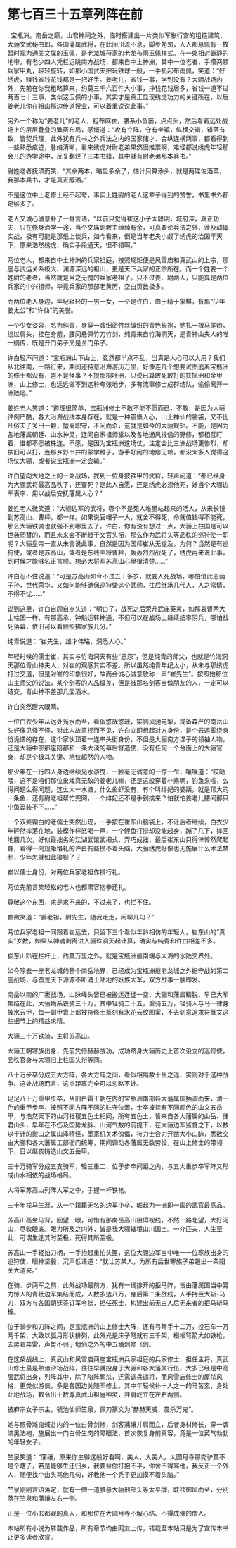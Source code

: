 # 第七百三十五章列阵在前
,  宝瓶洲。南岳之巅，山君神祠之外，临时搭建出一片类似军帐行宫的粗糙建筑，大骊文武秘书郎，各国藩属武将，在此间川流不息，脚步匆匆，人人都悬佩有一枚暂时视为通关文牒的玉佩，是老龙城苻家的老龙布雨玉佩样式。在一处相对僻静的地带，有老少四人凭栏远眺南方战场，都来自中土神洲，其中一位老者，手攥两颗兵家甲丸，轻轻旋转，如那小国武夫把玩铁球一般，一手抓起布雨佩，笑道：“好绣虎，赚钱省钱花钱都是一把好手。姜老儿，省钱一事，学到没有？大骊战场内外，先前在你我粗略算来，约莫三千六百件大小事，挣钱花钱居多，省钱一道不过两百七十三事，类似这玉佩的小事，其实才是真正显现绣虎功力的关键所在，以后姜老儿你在祖山那边传道授业，可以着重说说此事。”
   另外一个称为“姜老儿”的老人，粗布麻衣，腰系小鱼篓，点点头，然后看着远处战场上的层层叠叠的繁密布局，感慨道：“攻有立阵，守有坐镇，纵横交错，错落有致，皆契兵理，此外犹有兵书之外兵法之内的国家储才、合纵连横两事，都看得到一些熟悉痕迹，脉络清晰，看来绣虎对尉老弟果然很推崇啊，难怪都说绣虎年轻那会儿的游学途中，反复翻烂了三本书籍，其中就有尉老弟那本兵书。”
   尉姓老者抚须而笑，“其余两本，略显多余了，估计只算添头，就是两碟佐酒菜，我那本兵书，才是真正醇酒。”
   不是这位中土老修士经不起夸，事实上姓尉的老人这辈子得到的赞誉，书里书外都足够多了。
   老人又诚心诚意补了一番言语，“以前只觉得崔这小子太聪明，城府深，真正功夫，只在修身治学一途，当个文庙副教主绰绰有余，可真要论兵法之外，涉及动辄实战，极有可能是那纸上谈兵，如今看来，倒是当年老夫小觑了绣虎的治国平天下，原来浩然绣虎，确实手段通天，很不错啊。”
   两位老人，都来自中土神洲的兵家祖庭，按照规矩便是风雪庙和真武山的上宗，那座与武运关系极大、渊源深远的祖山，更是天下兵家的正宗所在。而一个姓姜一个姓尉的老者，当然就是当之无愧的兵家老祖了。只不过姜、尉两人，只能算是两位兵家的中兴祖师，毕竟兵家的那部老黄历，空白页数极多。
   而两位老人身边，年纪轻轻的一男一女，一个是许白，由于精于象棋，有那“少年姜太公”和“许仙”的美誉。
   一个少女姿容，名为纯青，身穿一袭细密竹丝编织的青色长袍，她扎一根马尾辫，绕过肩头，挂在身前，腰间悬佩竹刀竹剑，纯青来自竹海洞天，是青神山夫人的唯一嫡传，既是开门弟子又是关门弟子。
   许白轻声问道：“宝瓶洲山下山上，竟然都半点不乱，当真是人心可以大用？我们从北往南，一路行来，期间还特意沿海游历万里，好像连几个想要试图逃离宝瓶洲的修士都没有，岂不是怪事？不提那桐叶洲，只说已算敢死敢打的扶摇洲和金甲洲，山上修士，也远远做不到这种夸张地步，多有流窜修士成群结队，偷偷离开一洲陆地。”
   姜姓老人笑道：“道理很简单，宝瓶洲修士不敢不能不愿而已，不敢，是因为大骊律例严酷，各大沿海战线本身存在，就是一种震慑人心，山上神仙的脑袋，又不比凡俗夫子多出一颗，擅离职守，不问而杀，这就是如今的大骊规矩。不能，是因为各地藩属朝廷、山水神灵，连同自家祖师堂以及各地通风报信的野修，都相互盯着，谁都不愿被株连。不愿，是因为宝瓶洲这场仗，注定会比三洲战场更惨烈，却依旧可以打，连那乡野市井的蒙学稚子，游手好闲的地痞无赖，都没太多人觉得这场仗大骊，或者说宝瓶洲一定会输。”
   许白望向大地之上的一处战场，找到一位身披铁甲的武将，轻声问道：“都已经身为大骊武将最高品秩了，还要死？是此人自愿，还是绣虎必须他死，好当个大骊边军表率，用以战后安抚藩属人心？”
   姜姓老人微笑道：“大骊边军的武将，哪个不是死人堆里站起来的活人，从宋长镜到苏高山、曹枰，都一样。如果说官帽子一大，就舍不得死，命就值钱得不能死，那么大骊铁骑也就强不到哪里去了。许白，你有没有想过一点，大骊上柱国是可以世袭罔替的，而且未来会不断趋于文官头衔，那么作为武将头等品秩的巡狩使一职呢？大骊皇帝一直从未言说此事，自然是因为国师崔从无提及，为何？当然是有巡狩使，或者是苏高山，或者是东线主将曹枰，轰轰烈烈战死了，绣虎再来说此事，到时候才能够名正言顺。想必大将军苏高山心里很清楚……”
   许白忍不住说道：“可是苏高山如今不过五十多岁，就要人死战场，哪怕借此恩荫子孙，世代荣华，又如何能够确保巡狩使这个武勋，往后继承几代人，人之常情，不得不忧……”
   说到这里，许白自顾自点头道：“明白了，战死之后荣升武庙英灵，如那袁曹两大上柱国一样，有那高承、钟魁运转神通，不但可以在战场上继续统率阴兵，哪怕战死落幕，依旧可以看顾照拂家族几分。”
   纯青说道：“崔先生，雄才伟略，洞悉人心。”
   年轻时候的儒士崔，其实与竹海洞天有些“恩怨”，但是纯青的师父，也就是竹海洞天那位青山神夫人，对崔的观感其实不差。所以虽然纯青年纪太小，从未与那绣虎打过交道，但是对崔的印象很好，故而会诚心诚意敬称一声“崔先生”。按照她那位山主师父的说法，某个剑客的人品极差，但是被那名剑客当做朋友的人，一定可以结交，青山神不差那几壶酒水。
   许白突然瞪大眼睛。
   一位白衣少年从远处凫水而至，看似悠哉悠哉，实则风驰电掣，戒备森严的南岳山头好像见怪不怪，对此人故意视而不见，许白立即想起对方身份，是个云遮雾绕身份诡谲的存在，这个家伙顶着一连串头衔身份，不但是大骊南方谍子的领袖人物，还是大骊中部那座陪都和一条大渎的幕后督造使，没有任何一个台面上的大骊官身，却是个极其关键、地位超然的人物。
   那少年在一行四人身边继续凫水游曳，一脸毫无诚意的一惊一乍，嚷嚷道：“哎呦喂，这不是咱们那位象戏真无敌的姜老儿嘛，还是这般穿着朴素啊，钓鱼来啦，么得问题么得问题，这么大一水塘，什么鱼虾没有，有个叫绯妃的婆姨，就是顶大的一条鱼，还有尉老祖帮忙兜网，一个绯妃还不是手到擒来？怕就怕姜老儿腰间那只小鱼篓装不下……”
   一个双鬓霜白的老儒士突然出现，一手按在崔东山脑袋上，不让后者继续，白衣少年砰然摔落在地，装模作样怒喝一声，一个鲤鱼打挺却没能起身，蹦了几下，摔回地面几次，好似最拙劣的江湖武馆武把式，弄巧成拙，最后崔东山只得悻悻然爬起身，看得一向规矩恪礼的许白有些摸不着头脑，大骊绣虎好像也无施展什么术法禁制，少年怎就如此狼狈了？
   崔以儒士身份，对两位兵家老祖作揖行礼。
   两位先前言笑轻松的老人也都肃容抱拳还礼。
   尊敬这个东西，求是求不来的，不过来了，也拦不住。
   崔微笑道：“姜老祖，尉先生，随我走走，闲聊几句？”
   两位兵家老祖一同跟着崔远去，只留下三个看似年龄相仿的年轻人，崔东山的“真实”岁数，如果从神魂剥离进入骊珠洞天起计算，确实与纯青和许白相差不多。
   崔东山趴在栏杆上，约莫万里之外，就是宝瓶洲最南端与大海的水陆交界处。
   如今除去一座老龙城的整个南岳地界，已经成为宝瓶洲继老龙城之外据守战的第二座战场，与蛮荒天下源源不断涌上陆地的妖族大军，双方战事一触即发。
   南岳以南的广袤战场，山脉峰头皆已被搬运迁徙一空，大骊和藩属精锐，早已大军集结在此，大骊嫡系铁骑三十万，其中轻骑二十五，重骑五万，轻骑人与马一律身披水云甲，每一副甲胄上都被符修士篆刻有水花云纹图案，不去刻意追求符篆文这些细节上的精益求精。
   大骊三十万铁骑，主将苏高山。
   大骊王朝寒族出身，先前凭借赫赫战功，成功跻身大骊历史上首次设立的巡狩使，品秩官身与大骊旧上柱国头衔等同。
   八十万步卒分成五大方阵，各大方阵之间，看似相隔数十里之遥，实则对于这种战争、这处战场而言，这点距离完全可以忽略不计。
   足足八十万重甲步卒，从旧白霜王朝在内的宝瓶洲南部各大藩属国抽调而来，清一色的重甲步卒，按照不同方阵不同的驻守位置，士卒披挂有不同颜色的山文五岳甲，与浩然天下的山河社稷五色土相同，所有五色土，皆来自各大藩属的山岳、储君山头，早年在不伤及国势龙脉、山河气数的前提下，在大骊边军监督之下，以数以千计的搬山之属山泽精怪，墨家机关术傀儡，符力士合力开凿大小山脉，悉数交由大骊和各大藩属工部衙门统筹，期间调动各藩属无数劳役，在山上修士的带领下，日以继夜铸造山文五岳甲。
   三十万骑军分成五支骑军，轻三重二，位于步卒间距之内，与五大重步卒军阵又形成山水相依的战场格局。
   大将军苏高山列阵大军之中，手握一杆铁枪。
   三十年戎马生涯，从一个籍籍无名的边军小卒，崛起为一洲即一国的武官最高品。
   苏高山高坐马背，回望一眼，可惜有那南岳高山阻碍视线，不然一路北望，大好河山，尽收眼底。眼力所及之内外，皆是我大骊辖境山川国土。一介匹夫，人生至此，可谓生逢其时至极，死得其所至极。
   苏高山一手轻拍刀柄，一手抬起重拍头盔，这位大骊边军当中唯一一位寒族出身的巡狩使，眼神坚毅，沉声低语道：“就让苏某人，为所有后世寒族子弟趟出一条阳关大道来。”
   在骑、步两军之前，此外战场最前方，犹有一线排开的拒马阵，皆由藩属国当中膂力惊人的青壮边军集结而成，人数多达八万，身后第二条战线，人手持巨大斩-马刀，双方与各国朝廷签订军令状，担任死士，构建出前无古人后无来者的拒马斩马桩。
   位于骑步和刀阵之间，是宝瓶洲的山上修士大阵，还有弓弩手十二万，投石车一万两千架，大致以弧月形状排列，此外光是床子弩就有三千架，根根弩箭大如铁枪，去势若奔雷，声势不弱于地仙之外的中五境剑修飞剑。
   在这条战线上，真武山和风雪庙两座宝瓶洲兵家祖庭的兵家修士，担任主将，真武山修士最是熟谙沙场战阵，往往早就投身于大骊和各大藩属行伍，大多已经是中高层武将出身，列阵其中，除了陷阵厮杀，还需调兵谴将，而风雪庙修士的厮杀风格，更类似游侠，多是各国边关随军修士。其中年轻候补十人之一的马苦玄，身处此地战场，敕令出十数尊真武山祖庭神灵，并肩屹立在左右两侧。
   披麻宗女子宗主，虢池仙师竺泉，佩刀篆文为“赫赫天威，震杀万鬼”。
   她与骸骨滩鬼蜮谷内的一位白骨剑修，剑客蒲禳并肩而立，后者身材修长，穿一袭漆黑法袍，施展出一门白骨生肉的障眼法，首次恢复身前真容，竟是一位英气勃勃的年轻女子。
   竺泉笑道：“蒲禳，原来你生得这般好看啊，美人，大美人，大圆月寺那秃驴莫不是个瞎子，若是能够生还归乡，我要替你打抱不平，你舍不得骂他，我反正一个外人，随便找个由头骂他几句，好教他一个秃子更加摸不着头脑。”
   竺泉刚刚言语落定，就有一僧一道腰悬大骊刑部头等太平牌，联袂御风而至，分别落在竺泉和蒲禳左右一侧。
   正是一位小玄都观的真人，和那位在大圆月寺不解心结、不得成佛的僧人。
  本站所有小说为转载作品，所有章节均由网友上传，转载至本站只是为了宣传本书让更多读者欣赏。